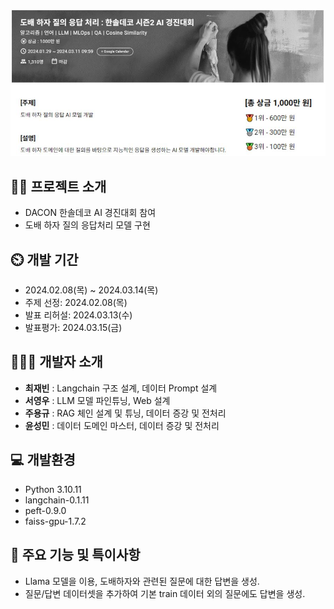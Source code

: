 ![프로젝트 소개](https://github.com/voxmvnt/XwenA/blob/main/dacon_intro.jpg)

## 👨‍🏫 프로젝트 소개
- DACON 한솔데코 AI 경진대회 참여
- 도배 하자 질의 응답처리 모델 구현

## ⏲️ 개발 기간 
- 2024.02.08(목) ~ 2024.03.14(목)
- 주제 선정: 2024.02.08(목)
- 발표 리허설: 2024.03.13(수)
- 발표평가: 2024.03.15(금)
  
## 🧑‍🤝‍🧑 개발자 소개 
- **최재빈** : Langchain 구조 설계, 데이터 Prompt 설계
- **서영우** : LLM 모델 파인튜닝, Web 설계
- **주용규** : RAG 체인 설계 및 튜닝, 데이터 증강 및 전처리
- **윤성민** : 데이터 도메인 마스터, 데이터 증강 및 전처리
  
## 💻 개발환경
- Python 3.10.11
- langchain-0.1.11
- peft-0.9.0
- faiss-gpu-1.7.2

## 📌 주요 기능 및 특이사항
- Llama 모델을 이용, 도배하자와 관련된 질문에 대한 답변을 생성.
- 질문/답변 데이터셋을 추가하여 기본 train 데이터 외의 질문에도 답변을 생성.
